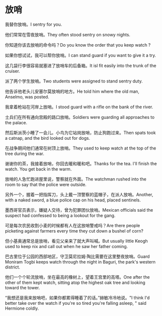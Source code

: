 # 放哨

<p><span class="chinese">我替你放哨。</span><span class="english">I sentry for you.</span></p>

<p><span class="chinese">他们常常在雪夜放哨。</span><span class="english">They often stood sentry on snowy nights.</span></p>

<p><span class="chinese">你知道你该去放哨的命令吗？</span><span class="english">Do you know the order that you keep watch ?</span></p>

<p><span class="chinese">如果你想试试，我可以帮你放哨。</span><span class="english">I can stand guard if you want to give it a try.</span></p>

<p><span class="chinese">这几袋行李很容易就塞进了放哨车的后备箱。</span><span class="english">It isl fit easily into the trunk of the cruiser.</span></p>

<p><span class="chinese">派了两个学生放哨。</span><span class="english">Two students were assigned to stand sentry duty.</span></p>

<p><span class="chinese">他告诉他老头儿安塞尔莫放哨的地方。</span><span class="english">He told him where the old man, Anselmo, was posted.</span></p>

<p><span class="chinese">我拿着枪站在河岸上放哨。</span><span class="english">I stood guard with a rifle on the bank of the river.</span></p>

<p><span class="chinese">士兵们在所有通向宫殿的路口放哨。</span><span class="english">Soldiers were guarding all approaches to the palace.</span></p>

<p><span class="chinese">然后斯派茨小睡了一会儿。小鸟为它站岗放哨，防止狗跑过来。</span><span class="english">Then spats took a catnap, and the bird looked out for dogs.</span></p>

<p><span class="chinese">在战争期间他们通常在树顶上放哨。</span><span class="english">They used to keep watch at the top of the tree during the war.</span></p>

<p><span class="chinese">谢谢你的茶，我接着放哨，你回去暖和暖和吧。</span><span class="english">Thanks for the tea. I'll finish the watch. You get back in the warm.</span></p>

<p><span class="chinese">放哨的人急忙跑进屋里说，警察就在外面。</span><span class="english">The watchman rushed into the room to say that the police were outside.</span></p>

<p><span class="chinese">另外一个，握着一把指挥刀，头上戴一顶警察的蓝帽子，在派人放哨。</span><span class="english">Another, with a naked sword, a blue police cap on his head, placed sentinels.</span></p>

<p><span class="chinese">墨西哥官员表示，嫌疑人交待，曾为犯罪团伙放哨。</span><span class="english">Mexican officials said the suspect had confessed to being a lookout for the gang.</span></p>

<p><span class="chinese">可是每次农民收割小麦的时候都有人在这放哨警戒吗？</span><span class="english">Are there people picketing against farmers every time they cut down a bushel of corn?</span></p>

<p><span class="chinese">但小基奥通常总是放哨，看见父亲来了就大声叫喊。</span><span class="english">But usually little Keogh used to keep nix and call out when he saw her father coming.</span></p>

<p><span class="chinese">巴古里位于公园的西部地区，守卫莫尼拉姆·陶比需要在这里整夜放哨。</span><span class="english">Guard Moniram Togbi keeps watch through the night in Baguri, the park's western district.</span></p>

<p><span class="chinese">他们一个个轮流放哨，坐在最高的橡树上，望着王宫里的高塔。</span><span class="english">One after the other of them kept watch, sitting atop the highest oak tree and looking toward the tower.</span></p>

<p><span class="chinese">“我想还是我来放哨吧，如果你都累得睡着了的话。”赫敏冷冷地说。</span><span class="english">"I think I'd better take over the watch if you're so tired you're falling asleep, " said Hermione coldly.</span></p>


